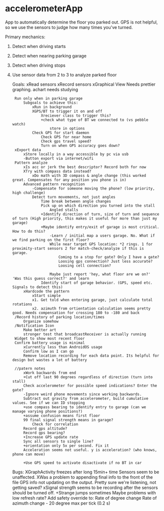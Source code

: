 accelerometerApp
================

App to automatically determine the floor you parked out. GPS is not helpful, so we use the sensors to judge how many times you've turned.

Primary mechanics:
1. Detect when driving starts
2. Detect when nearing parking garage
3. Detect when driving stops
4. Use sensor data from 2 to 3 to analyze parked floor 

    Goals:
        xRead sensors
        xRecord sensors
        xGraphical View
          Needs prettier graphing. achart needs studying
        
        Run only when in parking garage
            Subgoals to achieve this:
                xRun in background
                XGPS/BT to trigger it on and off
                	Xreciever class to trigger this?
                	+check what type of BT we connected to (vs pebble watch)
                		store in options
            	Check GPS for start daemon
            		Check GPS for near home
            		Check gps travel speed?
            		Turn on when GPS accuracy goes down?
        xExport data
        	xStore locally in a way accessible by pc via usb
        	-Button export via internet/wifi
        Pattern analyze
            xIs acc or jerk the best descriptor? Record both for now
            XTry with compass data instead?
            	xDo math with 3D compass & angle change (this worked great. Compensates for any position you phone is in)
        	Advanced pattern recognition
        		-Compensate for someone moving the phone? (low priority, high challenge)
        		Detect turn movements, not just angles
        			Time break between angle changes
        			Pick up on which direction you turned into the stall
        				Angled stalls
    				+Identify direction of turn, size of turn and sequence of turn (High priority, this makes it useful for more than just my garage)
    				+Maybe identify entry/exit of garage is most critical. How to do this?
    					-Learn / initial map a users garage. No. What if we find parking on the first floor?
    					While near target GPS location: *2 rings. 1 for proximity-start sensors 2 for match-check/analyze if this is garage.
    						Coming to a stop for gate? Only I have a gate?
    						Loosing gps connection? Just less accurate?
    						Loosing cell connection?
    					
    					Maybe just report 'hey, what floor are we on?' 'Was this guess correct?' and learn
					Identify start of garage behavior. (GPS, speed etc. Signals to detect this)
	        xHardcode the pattern
	        	xStart simple
	        	x1. Get told when entering garage, just calculate total rotations 
	        	x2. azimuth from ortientation calculation seems pretty good. Needs compensation for crossing 180 to -180 and back
        /Record history of parking location/times
        	Organize somehow
        /Notification Icon
        	Make better art
        	stronger test that broadcastReceiver is actually running
        Widget to show most recent floor
        Confirm battery usage is minimal
        	xCurrently less than AndroidOS usage
        	Confirm low as I can go
        	Remove location recording for each data point. Its helpful for design but wastes a lot of battery
        	
    	//patern notes
    		xWork backwards from end
    		+Cut off last 90 degrees regardless of direction (turn into stall)
    		Check accelerometer for possible speed indications? Enter the gate?
    		-Ignore weird phone movements since working backwards. 
    		Subtract out gravity from accelerometer, build cumulative values. See if we can ID stopping
    		+use compass bearing to identify entry to garage (can we manage varying phone positions?)
    		+assume confusion means first floor
    		99 final signal strength means in garage?
    			Check for correlation
    		Record gps altitude? 
    		Record gps bearing?
    		+Increase GPS update rate
    		Sync all sensors to single line? 
    		+orientation only 5x per second. Fix it
    		Acceleration seems not useful. y is acceleration? (who knows, phone can move)
        	
        	+Use GPS speed to activate disactivate if no BT in car 
  
	Bugs:
		XGraphActivity freezes after long 15min+ time Sensors seem to be unaffected.
			XWas a problem to appending final info to the front of the file
		GPS info not updating on the output. Pretty sure we're listening, not getting saved?
        xSignal strength seems to be recording after the sensors should be turned off.
    	+Strange jumps sometimes
    		Maybe problems with low refresh rate?
    		Add safety override to:
    			Rate of degree change
    			Rate of azimuth change - 20 degree max per tick (0.2 s)
        
        
